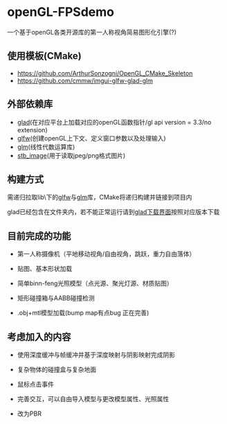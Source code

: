 # openGL-FPSdemo

一个基于openGL各类开源库的第一人称视角简易图形化引擎(?)


## 使用模板(CMake)
+ https://github.com/ArthurSonzogni/OpenGL_CMake_Skeleton
+ https://github.com/cmmw/imgui-glfw-glad-glm
## 外部依赖库

+ [glad](https://github.com/Perlmint/glew-cmake/tree/8260c05ee0121094a0dc9a53f610f514659763d6)(在对应平台上加载对应的openGL函数指针/gl api version = 3.3/no extension)
+ [glfw](https://github.com/glfw/glfw/tree/dd8a678a66f1967372e5a5e3deac41ebf65ee127)(创建openGL上下文、定义窗口参数以及处理输入)
+ [glm](https://github.com/g-truc/glm/tree/cc98465e3508535ba8c7f6208df934c156a018dc)(线性代数运算库)
+ [stb_image](https://github.com/nothings/stb/blob/master/stb_image.h)(用于读取jpeg/png格式图片)


## 构建方式

需递归拉取lib\下的[glfw](https://github.com/glfw/glfw/tree/dd8a678a66f1967372e5a5e3deac41ebf65ee127)与[glm](https://github.com/g-truc/glm/tree/cc98465e3508535ba8c7f6208df934c156a018dc)库，CMake将递归构建并链接到项目内

glad已经包含在文件夹内，若不能正常运行请到[glad下载界面](https://glad.dav1d.de/)按照对应版本下载

## 目前完成的功能

+ 第一人称摄像机（平地移动视角/自由视角，跳跃，重力自由落体）

+ 贴图、基本形状加载

+ 简单binn-feng光照模型（点光源、聚光灯源、材质贴图）

+ 矩形碰撞箱与AABB碰撞检测

+ .obj+mtl模型加载(bump map有点bug  正在完善)

## 考虑加入的内容

+ 使用深度缓冲与帧缓冲并基于深度映射与阴影映射完成阴影
 
+ 复杂物体的碰撞盒与复杂地面
 
+ 鼠标点击事件
 
+ 完善交互，可以自由导入模型与更改模型属性、光照属性

+ 改为PBR

